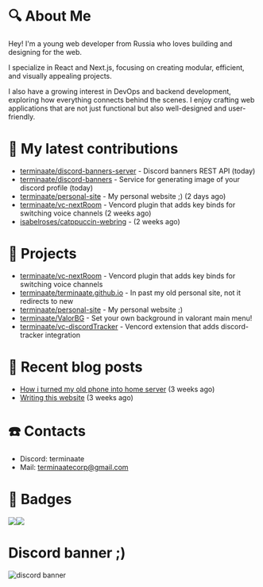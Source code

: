 # :mag: About Me
Hey! I'm a young web developer from Russia who loves building and designing for the web.

I specialize in React and Next.js, focusing on creating modular, efficient, and visually appealing projects.

I also have a growing interest in DevOps and backend development, exploring how everything connects behind the scenes. I enjoy crafting web applications that are not just functional but also well-designed and user-friendly.

# :construction: My latest contributions

- [terminaate/discord-banners-server](https://github.com/terminaate/discord-banners-server) - Discord banners REST API (today)
- [terminaate/discord-banners](https://github.com/terminaate/discord-banners) - Service for generating image of your discord profile (today)
- [terminaate/personal-site](https://github.com/terminaate/personal-site) - My personal website ;) (2 days ago)
- [terminaate/vc-nextRoom](https://github.com/terminaate/vc-nextRoom) - Vencord plugin that adds key binds for switching voice channels (2 weeks ago)
- [isabelroses/catppuccin-webring](https://github.com/isabelroses/catppuccin-webring) -  (2 weeks ago)


# :briefcase: Projects

- [terminaate/vc-nextRoom](https://github.com/terminaate/vc-nextRoom) - Vencord plugin that adds key binds for switching voice channels
- [terminaate/terminaate.github.io](https://github.com/terminaate/terminaate.github.io) - In past my old personal site, not it redirects to new
- [terminaate/personal-site](https://github.com/terminaate/personal-site) - My personal website ;)
- [terminaate/ValorBG](https://github.com/terminaate/ValorBG) - Set your own background in valorant main menu!
- [terminaate/vc-discordTracker](https://github.com/terminaate/vc-discordTracker) - Vencord extension that adds discord-tracker integration

# :bookmark_tabs: Recent blog posts

- [How i turned my old phone into home server](https://terminaate.site/blog/home-server-creation) (3 weeks ago)
- [Writing this website](https://terminaate.site/blog/writing-this-site) (3 weeks ago)

# :phone: Contacts
- Discord: terminaate
- Mail: terminaatecorp@gmail.com

# :memo: Badges
<div style="display : flex; align-items : center">
  <img align="center" src="https://github-readme-stats.vercel.app/api/top-langs/?username=terminaate&theme=omni&hide_border=true&border_radius=15px"/>
  <img align="center" src="https://github-readme-stats.vercel.app/api?username=terminaate&theme=omni&hide_border=true&border_radius=15px"/>
</div>

# Discord banner ;)
<img src="https://discord-banners-api.terminaate.site/widget/terminaate" alt="discord banner">